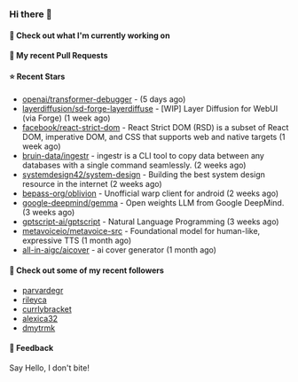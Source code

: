 ### Hi there 👋

#### 👷 Check out what I'm currently working on

#### 🔨 My recent Pull Requests


#### ⭐ Recent Stars

- [openai/transformer-debugger](https://github.com/openai/transformer-debugger) -  (5 days ago)
- [layerdiffusion/sd-forge-layerdiffuse](https://github.com/layerdiffusion/sd-forge-layerdiffuse) - [WIP] Layer Diffusion for WebUI (via Forge) (1 week ago)
- [facebook/react-strict-dom](https://github.com/facebook/react-strict-dom) - React Strict DOM (RSD) is a subset of React DOM, imperative DOM, and CSS that supports web and native targets (1 week ago)
- [bruin-data/ingestr](https://github.com/bruin-data/ingestr) - ingestr is a CLI tool to copy data between any databases with a single command seamlessly. (2 weeks ago)
- [systemdesign42/system-design](https://github.com/systemdesign42/system-design) - Building the best system design resource in the internet (2 weeks ago)
- [bepass-org/oblivion](https://github.com/bepass-org/oblivion) - Unofficial warp client for android (2 weeks ago)
- [google-deepmind/gemma](https://github.com/google-deepmind/gemma) - Open weights LLM from Google DeepMind. (3 weeks ago)
- [gptscript-ai/gptscript](https://github.com/gptscript-ai/gptscript) - Natural Language Programming (3 weeks ago)
- [metavoiceio/metavoice-src](https://github.com/metavoiceio/metavoice-src) - Foundational model for human-like, expressive TTS (1 month ago)
- [all-in-aigc/aicover](https://github.com/all-in-aigc/aicover) - ai cover generator (1 month ago)

#### 👯 Check out some of my recent followers

- [parvardegr](https://github.com/parvardegr)
- [rileyca](https://github.com/rileyca)
- [currlybracket](https://github.com/currlybracket)
- [alexica32](https://github.com/alexica32)
- [dmytrmk](https://github.com/dmytrmk)

#### 💬 Feedback

Say Hello, I don't bite!